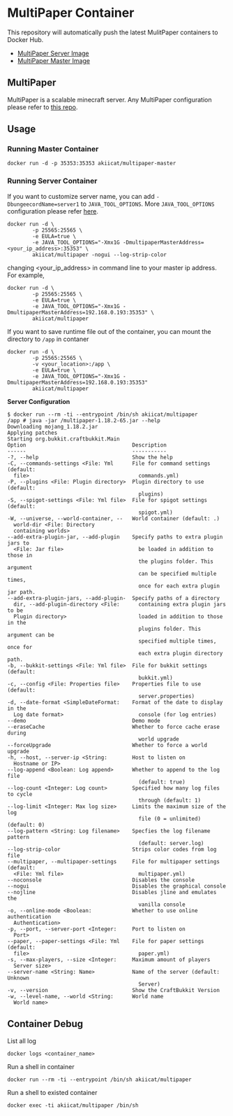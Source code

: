 # MultiPaper Container

This repository will automatically push the latest MulitPaper containers to Docker Hub.

- [MultiPaper Server Image](https://hub.docker.com/repository/docker/akiicat/multipaper)
- [MultiPaper Master Image](https://hub.docker.com/repository/docker/akiicat/multipaper-master)

## MultiPaper

MultiPaper is a scalable minecraft server. Any MultiPaper configuration please refer to [this repo](https://github.com/PureGero/MultiPaper).

## Usage

### Running Master Container

```shell
docker run -d -p 35353:35353 akiicat/multipaper-master
```

### Running Server Container

If you want to customize server name, you can add `-DbungeecordName=server1` to `JAVA_TOOL_OPTIONS`.
More `JAVA_TOOL_OPTIONS` configuration please refer [here](https://github.com/PureGero/MultiPaper/blob/main/MULTIPAPER_YAML.md).

```shell
docker run -d \
        -p 25565:25565 \
        -e EULA=true \
        -e JAVA_TOOL_OPTIONS="-Xmx1G -DmultipaperMasterAddress=<your_ip_address>:35353" \
        akiicat/multipaper -nogui --log-strip-color
```

changing <your_ip_address> in command line to your master ip address. For example,

```shell
docker run -d \
        -p 25565:25565 \
        -e EULA=true \
        -e JAVA_TOOL_OPTIONS="-Xmx1G -DmultipaperMasterAddress=192.168.0.193:35353" \
        akiicat/multipaper
```

If you want to save runtime file out of the container, you can mount the directory to `/app` in contaner

```shell
docker run -d \
        -p 25565:25565 \
        -v <your_location>:/app \
        -e EULA=true \
        -e JAVA_TOOL_OPTIONS="-Xmx1G -DmultipaperMasterAddress=192.168.0.193:35353"
        akiicat/multipaper
```

**Server Configuration**

```shell
$ docker run --rm -ti --entrypoint /bin/sh akiicat/multipaper
/app # java -jar /multipaper-1.18.2-65.jar --help
Downloading mojang_1.18.2.jar
Applying patches
Starting org.bukkit.craftbukkit.Main
Option                                  Description
------                                  -----------
-?, --help                              Show the help
-C, --commands-settings <File: Yml      File for command settings (default:
  file>                                   commands.yml)
-P, --plugins <File: Plugin directory>  Plugin directory to use (default:
                                          plugins)
-S, --spigot-settings <File: Yml file>  File for spigot settings (default:
                                          spigot.yml)
-W, --universe, --world-container, --   World container (default: .)
  world-dir <File: Directory
  containing worlds>
--add-extra-plugin-jar, --add-plugin    Specify paths to extra plugin jars to
  <File: Jar file>                        be loaded in addition to those in
                                          the plugins folder. This argument
                                          can be specified multiple times,
                                          once for each extra plugin jar path.
--add-extra-plugin-jars, --add-plugin-  Specify paths of a directory
  dir, --add-plugin-directory <File:      containing extra plugin jars to be
  Plugin directory>                       loaded in addition to those in the
                                          plugins folder. This argument can be
                                          specified multiple times, once for
                                          each extra plugin directory path.
-b, --bukkit-settings <File: Yml file>  File for bukkit settings (default:
                                          bukkit.yml)
-c, --config <File: Properties file>    Properties file to use (default:
                                          server.properties)
-d, --date-format <SimpleDateFormat:    Format of the date to display in the
  Log date format>                        console (for log entries)
--demo                                  Demo mode
--eraseCache                            Whether to force cache erase during
                                          world upgrade
--forceUpgrade                          Whether to force a world upgrade
-h, --host, --server-ip <String:        Host to listen on
  Hostname or IP>
--log-append <Boolean: Log append>      Whether to append to the log file
                                          (default: true)
--log-count <Integer: Log count>        Specified how many log files to cycle
                                          through (default: 1)
--log-limit <Integer: Max log size>     Limits the maximum size of the log
                                          file (0 = unlimited) (default: 0)
--log-pattern <String: Log filename>    Specfies the log filename pattern
                                          (default: server.log)
--log-strip-color                       Strips color codes from log file
--multipaper, --multipaper-settings     File for multipaper settings (default:
  <File: Yml file>                        multipaper.yml)
--noconsole                             Disables the console
--nogui                                 Disables the graphical console
--nojline                               Disables jline and emulates the
                                          vanilla console
-o, --online-mode <Boolean:             Whether to use online authentication
  Authentication>
-p, --port, --server-port <Integer:     Port to listen on
  Port>
--paper, --paper-settings <File: Yml    File for paper settings (default:
  file>                                   paper.yml)
-s, --max-players, --size <Integer:     Maximum amount of players
  Server size>
--server-name <String: Name>            Name of the server (default: Unknown
                                          Server)
-v, --version                           Show the CraftBukkit Version
-w, --level-name, --world <String:      World name
  World name>
```

## Container Debug

List all log

```shell
docker logs <container_name>
```

Run a shell in container

```shell
docker run --rm -ti --entrypoint /bin/sh akiicat/multipaper
```

Run a shell to existed container

```shell
docker exec -ti akiicat/multipaper /bin/sh
```

